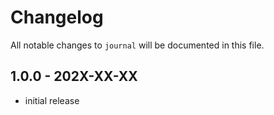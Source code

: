 # Changelog

All notable changes to `journal` will be documented in this file.

## 1.0.0 - 202X-XX-XX

- initial release
